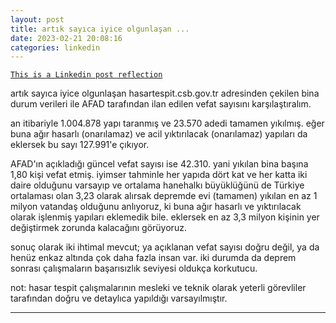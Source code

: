 ```yaml
---
layout: post
title: artık sayıca iyice olgunlaşan ...
date: 2023-02-21 20:08:16
categories: linkedin
---
```


[`This is a Linkedin post reflection`](https://www.linkedin.com/feed/update/urn:li:activity:7033890157581770753)

artık sayıca iyice olgunlaşan hasartespit.csb.gov.tr adresinden çekilen bina durum verileri ile AFAD tarafından ilan edilen vefat sayısını karşılaştıralım.

an itibariyle 1.004.878 yapı taranmış ve 23.570 adedi tamamen yıkılmış. eğer buna ağır hasarlı (onarılamaz) ve acil yıktırılacak (onarılamaz) yapıları da eklersek bu sayı 127.991'e çıkıyor.

AFAD'ın açıkladığı güncel vefat sayısı ise 42.310. yani yıkılan bina başına 1,80 kişi vefat etmiş. iyimser tahminle her yapıda dört kat ve her katta iki daire olduğunu varsayıp ve ortalama hanehalkı büyüklüğünü de Türkiye ortalaması olan 3,23 olarak alırsak depremde evi (tamamen) yıkılan en az 1 milyon vatandaş olduğunu anlıyoruz, ki buna ağır hasarlı ve yıktırılacak olarak işlenmiş yapıları eklemedik bile. eklersek en az 3,3 milyon kişinin yer değiştirmek zorunda kalacağını görüyoruz.

sonuç olarak iki ihtimal mevcut; ya açıklanan vefat sayısı doğru değil, ya da henüz enkaz altında çok daha fazla insan var. iki durumda da deprem sonrası çalışmaların başarısızlık seviyesi oldukça korkutucu.

not: hasar tespit çalışmalarının mesleki ve teknik olarak yeterli görevliler tarafından doğru ve detaylıca yapıldığı varsayılmıştır.

<hr>
<div class="row mt-3">


</div>
